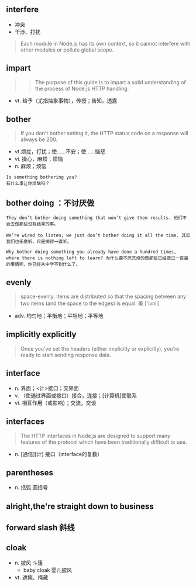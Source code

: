 ## interfere
- 冲突
- 干涉、打扰
> Each module in Node.js has its own context, so it cannot interfere with other modules or pollute global scope.

## impart
>>The purpose of this guide is to impart a solid understanding of the process of Node.js HTTP handling.
- vt. 给予（尤指抽象事物），传授；告知，透露

## bother
>If you don't bother setting it, the HTTP status code on a response will always be 200.
- vt.烦扰，打扰；使……不安；使……恼怒
- vi. 操心，麻烦；烦恼
- n. 麻烦；烦恼
```
Is something bothering you?
有什么事让你烦恼吗？
```

## bother doing ：不讨厌做
```
They don’t bother doing something that won’t give them results. 他们不会去做那些没有结果的事。

We’re wired to listen; we just don’t bother doing it all the time. 其实我们也乐意听，只是懒得一直听。

Why bother doing something you already have done a hundred times, where there is nothing left to learn? 为什么要不厌其烦的做那些已经做过一百遍的事情呢，你已经从中学不到什么了。
```

## evenly
>space-evenly: items are distributed so that the spacing between any two items (and the space to the edges) is equal.
美 ['ivnli]
- adv. 均匀地；平衡地；平坦地；平等地


## implicitly explicitly
>Once you've set the headers (either implicitly or explicitly), you're ready to start sending response data.

## interface
- n. 界面；<计>接口；交界面
- v. （使通过界面或接口）接合，连接；[计算机]使联系
- vi. 相互作用（或影响）；交流，交谈
## interfaces
>The HTTP interfaces in Node.js are designed to support many features of the protocol which have been traditionally difficult to use.
- n. [通信][计] 接口（interface的复数）


## parentheses
- n. 括弧 圆括号


## alright,the're straight down to business


## forward slash 斜线


## cloak
- n. 披风 斗篷
  - baby cloak 婴儿披风
- vt. 遮掩、掩藏
